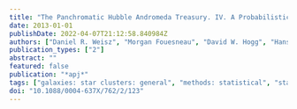 ```yaml
---
title: "The Panchromatic Hubble Andromeda Treasury. IV. A Probabilistic Approach to Inferring the High-mass Stellar Initial Mass Function and Other Power-law Functions"
date: 2013-01-01
publishDate: 2022-04-07T21:12:58.840984Z
authors: ["Daniel R. Weisz", "Morgan Fouesneau", "David W. Hogg", "Hans-Walter Rix", "Andrew E. Dolphin", "Julianne J. Dalcanton", "Daniel T. Foreman-Mackey", "Dustin Lang", "L. Clifton Johnson", "Lori C. Beerman", "Eric F. Bell", "Karl D. Gordon", "Dimitrios Gouliermis", "Jason S. Kalirai", "Evan D. Skillman", "Benjamin F. Williams"]
publication_types: ["2"]
abstract: ""
featured: false
publication: "*apj*"
tags: ["galaxies: star clusters: general", "methods: statistical", "stars: luminosity function", "mass function", "Astrophysics - Cosmology and Nongalactic Astrophysics", "Astrophysics - Astrophysics of Galaxies"]
doi: "10.1088/0004-637X/762/2/123"
---
```


